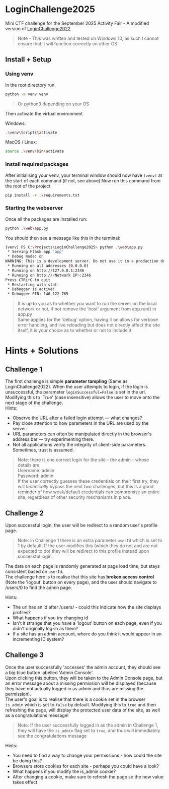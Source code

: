 # LoginChallenge2025
Mini CTF challenge for the September 2025 Activity Fair - A modified version of [LoginChallenge2022](https://github.com/ShefESH/LoginChallenge2022)

> Note - This was written and tested on Windows 10, as such I cannot ensure that it will function correctly on other OS
## Install + Setup

### Using venv

In the root directory run
``` sh
python -m venv venv
```
> Or python3 depending on your OS

Then activate the virtual environment

Windows:
``` sh
.\venv\Scripts\activate  
```

MacOS / Linux:
``` sh
source .\venv\bin\activate
```

### Install required packages
After initialising your venv, your terminal window should now have ```(venv)``` at the start of each command (if not, see above)
Now run this command from the root of the project
``` sh
pip install -r .\requirements.txt
```

### Starting the webserver
Once all the packages are installed run:
``` sh
python .\web\app.py
```

You should then see a message like this in the terminal:
```sh
(venv) PS C:\Projects\LoginChallenge2025> python .\web\app.py
 * Serving Flask app 'app'
 * Debug mode: on
WARNING: This is a development server. Do not use it in a production deployment. Use a production WSGI server instead.
 * Running on all addresses (0.0.0.0)
 * Running on http://127.0.0.1:2346
 * Running on http://<Network IP>:2346
Press CTRL+C to quit
 * Restarting with stat
 * Debugger is active!
 * Debugger PIN: 140-122-765
```
> It is up to you as to whether you want to run the server on the local network or not, if not remove the 'host' argument from app.run() in app.py<br>
> Same applies for the 'debug' option, having it on allows for verbose error handling, and live reloading but does not directly affect the site itself, it is your choice as to whether or not to include it

# Hints + Solutions
## Challenge 1
The first challenge is simple <strong>parameter tampling</strong> (Same as LoginChallenge2022). When the user attempts to login, if the login is unsuccessful, the parameter ```loginSuccessful=False``` is set in the url.<br>
Modifying this to 'True' (case insensitive) allows the user to move onto the next stage of the challenge.<br>
Hints:

- Observe the URL after a failed login attempt — what changes?
- Pay close attention to how parameters in the URL are used by the server.
- URL parameters can often be manipulated directly in the browser's address bar — try experimenting there.
- Not all applications verify the integrity of client-side parameters. Sometimes, trust is assumed.

> Note: there is one correct login for the site - the admin - whose details are: <br>
Username: admin<br>
Password: admin<br>
> If the user correctly guesses these credentials on their first try, they will <i>technically</i> bypass the next two challenges, but this is a good reminder of how weak/default credentials can compromise an entire site, regardless of other security mechanisms in place.

## Challenge 2
Upon successful login, the user will be redirect to a random user's profile page.
> Note: in Challenge 1 there is an extra parameter ```userId``` which is set to 1 by default. If the user modifies this (which they do not and are not expected to do) they will be redirect to this profile instead upon successful login.

The data on each page is randomly generated at page load time, but stays consistent based on ```userId```.<br>
The challenge here is to realise that this site has <strong>broken access control</strong> (Note the 'logout' button on every page), and the user should navigate to /users/0 to find the admin page.<br>

Hints:

- The url has an id after /users/ - could this indicate how the site displays profiles?
- What happens if you try changing id
- Isn't it strange that you have a 'logout' button on each page, even if you didn't originally log-in as them?
- If a site has an admin account, where do you think it would appear in an incrementing ID system?

## Challenge 3
Once the user successfully 'accesses' the admin account, they should see a big blue button labelled 'Admin Console'.<br>
Upon clicking this button, they will be taken to the Admin Console page, but an error message about a missing permission will be displayed (because they have not actually logged in as admin and thus are missing the permission).<br>
The user's goal is to realise that there is a cookie set in the browser `is_admin` which is set to `false` by default. Modifying this to `true` and then refreshing the page, will display the protected user data of the site, as well as a congratulations message!<br>
> Note: If the user successfully logged in as the admin in Challenge 1, they will have the `is_admin` flag set to `true`, and thus will immediately see the congratulations message

Hints:

- You need to find a way to change your permissions - how could the site be doing this?
- Browsers store cookies for each site - perhaps you could have a look?
- What happens if you modify the is_admin cookie?
- After changing a cookie, make sure to refresh the page so the new value takes effect
